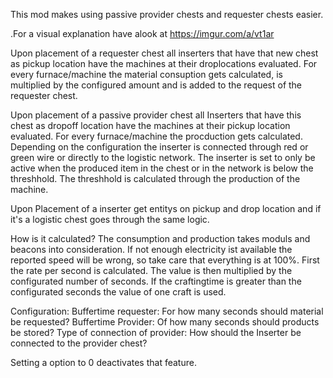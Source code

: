 This mod makes using passive provider chests and requester chests easier.

.For a visual explanation have alook at
<https://imgur.com/a/vt1ar>

Upon placement of a requester chest all inserters that have that new chest as pickup location have the machines at their droplocations evaluated. For every furnace/machine the material consuption gets calculated, is multiplied by the configured amount and is added to the request of the requester chest. 

Upon placement of a passive provider chest all Inserters that have this chest as dropoff location have the machines at their pickup location evaluated. For every furnace/machine the procduction gets calculated. Depending on the configuration the inserter is connected through red or green wire or directly to the logistic network. The inserter is set to only be active when the produced item in the chest or in the network is below the threshhold.
The threshhold is calculated through the production of the machine.

Upon Placement of a inserter get entitys on pickup and drop location and if it's a logistic chest goes through the same logic.

How is it calculated?
The consumption and production takes moduls and beacons into consideration.
If not enough electricity ist available the reported speed will be wrong, so take care that everything is at 100%.
First the rate per second is calculated. The value is then multiplied by the configurated number of seconds.
If the craftingtime is greater than the configurated seconds the value of one craft is used.

Configuration:
Buffertime requester: For how many seconds should material be requested?
Buffertime Provider: Of how many seconds should products be stored?
Type of connection of provider: How should the Inserter be connected to the provider chest?

Setting a option to 0 deactivates that feature.